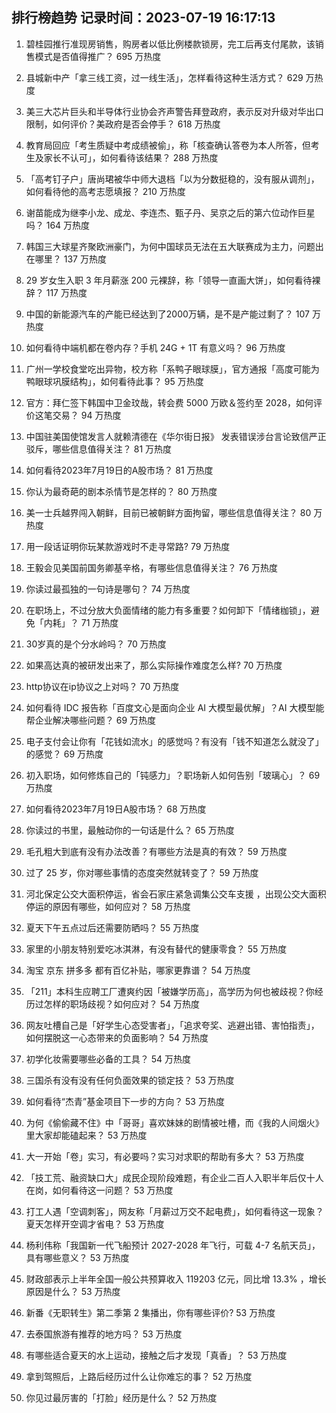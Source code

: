 
## 排行榜趋势 记录时间：2023-07-19 16:17:13
  
  1. 碧桂园推行准现房销售，购房者以低比例楼款锁房，完工后再支付尾款，该销售模式是否值得推广？ 695 万热度
    
  2. 县城新中产「拿三线工资，过一线生活」，怎样看待这种生活方式？ 629 万热度
    
  3. 美三大芯片巨头和半导体行业协会齐声警告拜登政府，表示反对升级对华出口限制，如何评价？美政府是否会停手？ 618 万热度
    
  4. 教育局回应「考生质疑中考成绩被偷」，称「核查确认答卷为本人所答，但考生及家长不认可」，如何看待该结果？ 288 万热度
    
  5. 「高考钉子户」唐尚珺被华中师大退档「以为分数挺稳的，没有服从调剂」，如何看待他的高考志愿填报？ 210 万热度
    
  6. 谢苗能成为继李小龙、成龙、李连杰、甄子丹、吴京之后的第六位动作巨星吗？ 164 万热度
    
  7. 韩国三大球星齐聚欧洲豪门，为何中国球员无法在五大联赛成为主力，问题出在哪里？ 137 万热度
    
  8. 29 岁女生入职 3 年月薪涨 200 元裸辞，称「领导一直画大饼」，如何看待裸辞？ 117 万热度
    
  9. 中国的新能源汽车的产能已经达到了2000万辆，是不是产能过剩了？ 107 万热度
    
  10. 如何看待中端机都在卷内存？手机 24G + 1T 有意义吗？ 96 万热度
    
  11. 广州一学校食堂吃出异物，校方称「系鸭子眼球膜」，官方通报「高度可能为鸭眼球巩膜结构」，如何看待此事？ 95 万热度
    
  12. 官方：拜仁签下韩国中卫金玟哉，转会费 5000 万欧＆签约至 2028，如何评价这笔交易？ 94 万热度
    
  13. 中国驻美国使馆发言人就赖清德在《华尔街日报》 发表错误涉台言论致信严正驳斥，哪些信息值得关注？ 81 万热度
    
  14. 如何看待2023年7月19日的A股市场？ 81 万热度
    
  15. 你认为最奇葩的剧本杀情节是怎样的？ 80 万热度
    
  16. 美一士兵越界闯入朝鲜，目前已被朝鲜方面拘留，哪些信息值得关注？ 80 万热度
    
  17. 用一段话证明你玩某款游戏时不走寻常路? 79 万热度
    
  18. 王毅会见美国前国务卿基辛格，有哪些信息值得关注？ 76 万热度
    
  19. 你读过最孤独的一句诗是哪句？ 74 万热度
    
  20. 在职场上，不过分放大负面情绪的能力有多重要？如何卸下「情绪枷锁」，避免「内耗」？ 71 万热度
    
  21. 30岁真的是个分水岭吗？ 70 万热度
    
  22. 如果高达真的被研发出来了，那么实际操作难度怎么样? 70 万热度
    
  23. http协议在ip协议之上对吗？ 70 万热度
    
  24. 如何看待 IDC 报告称「百度文心是面向企业 AI 大模型最优解」？AI 大模型能帮企业解决哪些问题？ 69 万热度
    
  25. 电子支付会让你有「花钱如流水」的感觉吗？有没有「钱不知道怎么就没了」的感觉？ 69 万热度
    
  26. 初入职场，如何修炼自己的「钝感力」？职场新人如何告别「玻璃心」？ 69 万热度
    
  27. 如何看待2023年7月19日A股市场？ 68 万热度
    
  28. 你读过的书里，最触动你的一句话是什么？ 65 万热度
    
  29. 毛孔粗大到底有没有办法改善？有哪些方法是真的有效？ 59 万热度
    
  30. 过了 25 岁，你对哪些事情的态度突然就转变了？ 59 万热度
    
  31. 河北保定公交大面积停运，省会石家庄紧急调集公交车支援 ，出现公交大面积停运的原因有哪些，如何应对？ 58 万热度
    
  32. 夏天下午五点过后还需要防晒吗？ 55 万热度
    
  33. 家里的小朋友特别爱吃冰淇淋，有没有替代的健康零食？ 55 万热度
    
  34. 淘宝 京东 拼多多 都有百亿补贴，哪家更靠谱？ 54 万热度
    
  35. 「211」本科生应聘工厂遭爽约因「被嫌学历高」，高学历为何也被歧视？你经历过怎样的职场歧视？如何应对？ 54 万热度
    
  36. 网友吐槽自己是「好学生心态受害者」，「追求夸奖、逃避出错、害怕指责」，如何摆脱这一心态带来的负面影响？ 54 万热度
    
  37. 初学化妆需要哪些必备的工具？ 54 万热度
    
  38. 三国杀有没有没有任何负面效果的锁定技？ 53 万热度
    
  39. 如何看待“杰青”基金项目下一步的方向？ 53 万热度
    
  40. 为何《偷偷藏不住》中「哥哥」喜欢妹妹的剧情被吐槽，而《我的人间烟火》里大家却能磕起来？ 53 万热度
    
  41. 大一开始「卷」实习，有必要吗？实习对求职的帮助有多大？ 53 万热度
    
  42. 「技工荒、融资缺口大」成民企现阶段难题，有企业二百人入职半年后仅十人在岗，如何看待这一问题？ 53 万热度
    
  43. 打工人遇「空调刺客」，网友称「月薪过万交不起电费」，如何看待这一现象？夏天怎样开空调才省电？ 53 万热度
    
  44. 杨利伟称「我国新一代飞船预计 2027-2028 年飞行，可载 4-7 名航天员」，具有哪些意义？ 53 万热度
    
  45. 财政部表示上半年全国一般公共预算收入 119203 亿元，同比增 13.3% ，增长原因是什么？ 53 万热度
    
  46. 新番《无职转生》第二季第 2 集播出，你有哪些评价? 53 万热度
    
  47. 去泰国旅游有推荐的地方吗？ 53 万热度
    
  48. 有哪些适合夏天的水上运动，接触之后才发现「真香」？ 53 万热度
    
  49. 拿到驾照后，上路后经历过什么让你难忘的事？ 52 万热度
    
  50. 你见过最厉害的「打脸」经历是什么？ 52 万热度
    